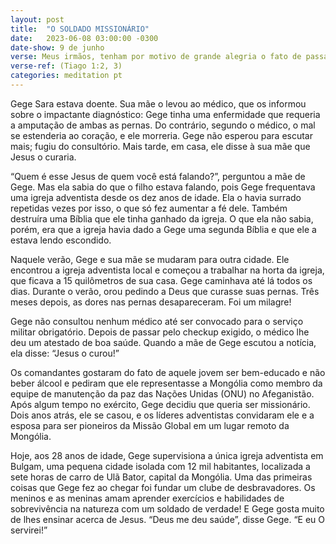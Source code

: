 ```yaml
---
layout: post
title:  "O SOLDADO MISSIONÁRIO"
date:   2023-06-08 03:00:00 -0300 
date-show: 9 de junho
verse: Meus irmãos, tenham por motivo de grande alegria o fato de passarem por várias provações, sabendo que a provação da fé que vocês têm produz perseverança.
verse-ref: (Tiago 1:2, 3)
categories: meditation pt
---
```


Gege Sara estava doente. Sua mãe o levou ao médico, que os informou sobre o impactante diagnóstico: Gege tinha uma enfermidade que requeria a amputação de ambas as pernas. Do contrário, segundo o médico, o mal se estenderia ao coração, e ele morreria. Gege não esperou para escutar mais; fugiu do consultório. Mais tarde, em casa, ele disse à sua mãe que Jesus o curaria.

“Quem é esse Jesus de quem você está falando?”, perguntou a mãe de Gege. Mas ela sabia do que o filho estava falando, pois Gege frequentava uma igreja adventista desde os dez anos de idade. Ela o havia surrado repetidas vezes por isso, o que só fez aumentar a fé dele. Também destruíra uma Bíblia que ele tinha ganhado da igreja. O que ela não sabia, porém, era que a igreja havia dado a Gege uma segunda Bíblia e que ele a estava lendo escondido.

Naquele verão, Gege e sua mãe se mudaram para outra cidade. Ele encontrou a igreja adventista local e começou a trabalhar na horta da igreja, que ficava a 15 quilômetros de sua casa. Gege caminhava até lá todos os dias. Durante o verão, orou pedindo a Deus que curasse suas pernas. Três meses depois, as dores nas pernas desapareceram. Foi um milagre!

Gege não consultou nenhum médico até ser convocado para o serviço militar obrigatório. Depois de passar pelo checkup exigido, o médico lhe deu um atestado de boa saúde. Quando a mãe de Gege escutou a notícia, ela disse: “Jesus o curou!”

Os comandantes gostaram do fato de aquele jovem ser bem-educado e não beber álcool e pediram que ele representasse a Mongólia como membro da equipe de manutenção da paz das Nações Unidas (ONU) no Afeganistão. Após algum tempo no exército, Gege decidiu que queria ser missionário. Dois anos atrás, ele se casou, e os líderes adventistas convidaram ele e a esposa para ser pioneiros da Missão Global em um lugar remoto da Mongólia.

Hoje, aos 28 anos de idade, Gege supervisiona a única igreja adventista em Bulgam, uma pequena cidade isolada com 12 mil habitantes, localizada a sete horas de carro de Ulã Bator, capital da Mongólia. Uma das primeiras coisas que Gege fez ao chegar foi fundar um clube de desbravadores. Os meninos e as meninas amam aprender exercícios e habilidades de sobrevivência na natureza com um soldado de verdade! E Gege gosta muito de lhes ensinar acerca de Jesus. “Deus me deu saúde”, disse Gege. “E eu O servirei!”
